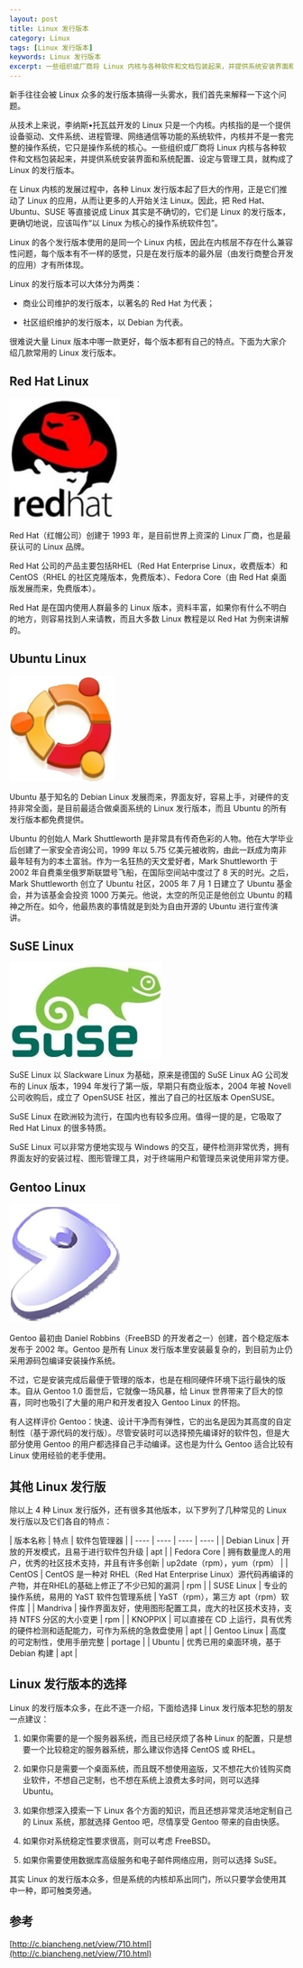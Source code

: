 ```yaml
---
layout: post
title: Linux 发行版本
category: Linux
tags: [Linux 发行版本]
keywords: Linux 发行版本
excerpt: 一些组织或厂商将 Linux 内核与各种软件和文档包装起来，并提供系统安装界面和系统配置、设定与管理工具，就构成了 Linux 的发行版本。
---
```


新手往往会被 Linux 众多的发行版本搞得一头雾水，我们首先来解释一下这个问题。

从技术上来说，李纳斯•托瓦兹开发的 Linux 只是一个内核。内核指的是一个提供设备驱动、文件系统、进程管理、网络通信等功能的系统软件，内核并不是一套完整的操作系统，它只是操作系统的核心。一些组织或厂商将 Linux 内核与各种软件和文档包装起来，并提供系统安装界面和系统配置、设定与管理工具，就构成了 Linux 的发行版本。

在 Linux 内核的发展过程中，各种 Linux 发行版本起了巨大的作用，正是它们推动了 Linux 的应用，从而让更多的人开始关注 Linux。因此，把 Red Hat、Ubuntu、SUSE 等直接说成 Linux 其实是不确切的，它们是 Linux 的发行版本，更确切地说，应该叫作“以 Linux 为核心的操作系统软件包”。

Linux 的各个发行版本使用的是同一个 Linux 内核，因此在内核层不存在什么兼容性问题，每个版本有不一样的感觉，只是在发行版本的最外层（由发行商整合开发的应用）才有所体现。

Linux 的发行版本可以大体分为两类：

* 商业公司维护的发行版本，以著名的 Red Hat 为代表；

* 社区组织维护的发行版本，以 Debian 为代表。

很难说大量 Linux 版本中哪一款更好，每个版本都有自己的特点。下面为大家介绍几款常用的 Linux 发行版本。

## Red Hat Linux

![](/assets/images/2020/RedHat.jpg)

Red Hat（红帽公司）创建于 1993 年，是目前世界上资深的 Linux 厂商，也是最获认可的 Linux 品牌。

Red Hat 公司的产品主要包括RHEL（Red Hat Enterprise Linux，收费版本）和CentOS（RHEL 的社区克隆版本，免费版本）、Fedora Core（由 Red Hat 桌面版发展而来，免费版本）。

Red Hat 是在国内使用人群最多的 Linux 版本，资料丰富，如果你有什么不明白的地方，则容易找到人来请教，而且大多数 Linux 教程是以 Red Hat 为例来讲解的。

## Ubuntu Linux

![](/assets/images/2020/Ubuntu.jpg)

Ubuntu 基于知名的 Debian Linux 发展而来，界面友好，容易上手，对硬件的支持非常全面，是目前最适合做桌面系统的 Linux 发行版本，而且 Ubuntu 的所有发行版本都免费提供。

Ubuntu 的创始人 Mark Shuttleworth 是非常具有传奇色彩的人物。他在大学毕业后创建了一家安全咨询公司，1999 年以 5.75 亿美元被收购，由此一跃成为南非最年轻有为的本土富翁。作为一名狂热的天文爱好者，Mark Shuttleworth 于 2002 年自费乘坐俄罗斯联盟号飞船，在国际空间站中度过了 8 天的时光。之后，Mark Shuttleworth 创立了 Ubuntu 社区，2005 年 7 月 1 日建立了 Ubuntu 基金会，并为该基金会投资 1000 万美元。他说，太空的所见正是他创立 Ubuntu 的精神之所在。如今，他最热衷的事情就是到处为自由开源的 Ubuntu 进行宣传演讲。

## SuSE Linux

![](/assets/images/2020/SuSE.jpg)

SuSE Linux 以 Slackware Linux 为基础，原来是德国的 SuSE Linux AG 公司发布的 Linux 版本，1994 年发行了第一版，早期只有商业版本，2004 年被 Novell 公司收购后，成立了 OpenSUSE 社区，推出了自己的社区版本 OpenSUSE。

SuSE Linux 在欧洲较为流行，在国内也有较多应用。值得一提的是，它吸取了 Red Hat Linux 的很多特质。

SuSE Linux 可以非常方便地实现与 Windows 的交互，硬件检测非常优秀，拥有界面友好的安装过程、图形管理工具，对于终端用户和管理员来说使用非常方便。

## Gentoo Linux

![](/assets/images/2020/Gentoo.jpg)

Gentoo 最初由 Daniel Robbins（FreeBSD 的开发者之一）创建，首个稳定版本发布于 2002 年。Gentoo 是所有 Linux 发行版本里安装最复杂的，到目前为止仍采用源码包编译安装操作系统。

不过，它是安装完成后最便于管理的版本，也是在相同硬件环境下运行最快的版本。自从 Gentoo 1.0 面世后，它就像一场风暴，给 Linux 世界带来了巨大的惊喜，同时也吸引了大量的用户和开发者投入 Gentoo Linux 的怀抱。

有人这样评价 Gentoo：快速、设计干净而有弹性，它的出名是因为其高度的自定制性（基于源代码的发行版）。尽管安装时可以选择预先编译好的软件包，但是大部分使用 Gentoo 的用户都选择自己手动编译。这也是为什么 Gentoo 适合比较有 Linux 使用经验的老手使用。

## 其他 Linux 发行版

除以上 4 种 Linux 发行版外，还有很多其他版本，以下罗列了几种常见的 Linux 发行版以及它们各自的特点：

| 版本名称 | 特点 | 软件包管理器 |
| ---- | ---- | ---- | ---- |
| Debian Linux | 开放的开发模式，且易于进行软件包升级 | apt |
| Fedora Core | 拥有数量庞人的用户，优秀的社区技术支持，并且有许多创新 | up2date（rpm），yum（rpm） |
| CentOS | CentOS 是一种对 RHEL（Red Hat Enterprise Linux）源代码再编译的产物，并在RHEL的基础上修正了不少已知的漏洞 | rpm |
| SUSE Linux | 专业的操作系统，易用的 YaST 软件包管理系统 | YaST（rpm），第三方 apt（rpm）软件库 |
| Mandriva | 操作界面友好，使用图形配置工具，庞大的社区技术支持，支持 NTFS 分区的大小变更 | rpm |
| KNOPPIX | 可以直接在 CD 上运行，具有优秀的硬件检测和适配能力，可作为系统的急救盘使用 | apt |
| Gentoo Linux | 高度的可定制性，使用手册完整 | portage |
| Ubuntu | 优秀已用的桌面环境，基于 Debian 构建 | apt |

## Linux 发行版本的选择

Linux 的发行版本众多，在此不逐一介绍，下面给选择 Linux 发行版本犯愁的朋友一点建议：

1. 如果你需要的是一个服务器系统，而且已经厌烦了各种 Linux 的配置，只是想要一个比较稳定的服务器系统，那么建议你选择 CentOS 或 RHEL。

2. 如果你只是需要一个桌面系统，而且既不想使用盗版，又不想花大价钱购买商业软件，不想自己定制，也不想在系统上浪费太多时间，则可以选择 Ubuntu。

3. 如果你想深入摸索一下 Linux 各个方面的知识，而且还想非常灵活地定制自己的 Linux 系统，那就选择 Gentoo 吧，尽情享受 Gentoo 带来的自由快感。

4. 如果你对系统稳定性要求很高，则可以考虑 FreeBSD。

5. 如果你需要使用数据库高级服务和电子邮件网络应用，则可以选择 SuSE。

其实 Linux 的发行版本众多，但是系统的内核却系出同门，所以只要学会使用其中一种，即可触类旁通。

## 参考

[http://c.biancheng.net/view/710.html](http://c.biancheng.net/view/710.html)
